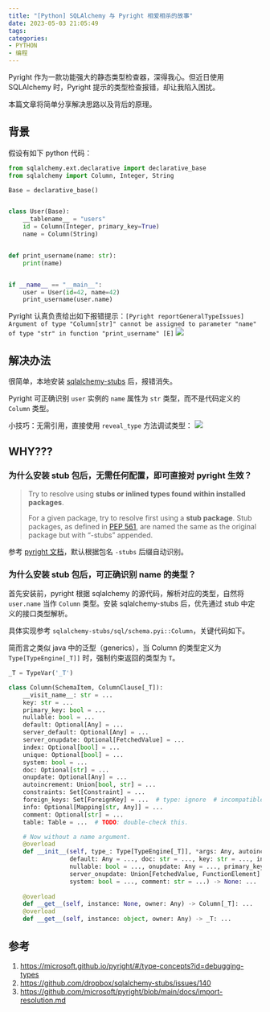 ```yaml
---
title: "[Python] SQLAlchemy 与 Pyright 相爱相杀的故事"
date: 2023-05-03 21:05:49
tags:
categories:
- PYTHON
- 编程
---
```


Pyright 作为一款功能强大的静态类型检查器，深得我心。但近日使用 SQLAlchemy 时，Pyright 提示的类型检查报错，却让我陷入困扰。

本篇文章将简单分享解决思路以及背后的原理。

<!--more-->

## 背景
假设有如下 python 代码：
```python
from sqlalchemy.ext.declarative import declarative_base
from sqlalchemy import Column, Integer, String

Base = declarative_base()


class User(Base):
    __tablename__ = "users"
    id = Column(Integer, primary_key=True)
    name = Column(String)


def print_username(name: str):
    print(name)


if __name__ == "__main__":
    user = User(id=42, name=42)
    print_username(user.name)
```

Pyright 认真负责给出如下报错提示：`[Pyright reportGeneralTypeIssues] Argument of type "Column[str]" cannot be assigned to parameter "name" of type "str" in function "print_username" [E]`
![](/images/blog/2021-09-04-jvm-note/16831164151732.jpg)


## 解决办法
很简单，本地安装 [sqlalchemy-stubs](https://pypi.org/project/sqlalchemy-stubs/) 后，报错消失。

Pyright 可正确识别 `user` 实例的 `name` 属性为 `str` 类型，而不是代码定义的 `Column` 类型。

小技巧：无需引用，直接使用 `reveal_type` 方法调试类型：
![](/images/blog/2021-09-04-jvm-note/16831174091876.jpg)


## WHY???
### 为什么安装 stub 包后，无需任何配置，即可直接对 pyright 生效？
> Try to resolve using **stubs or inlined types found within installed packages**.
> 
> For a given package, try to resolve first using a **stub package**. Stub packages, as defined in [PEP 561](https://www.python.org/dev/peps/pep-0561/#type-checker-module-resolution-order), are named the same as the original package but with “-stubs” appended.

参考 [pyright 文档](https://github.com/microsoft/pyright/blob/main/docs/import-resolution.md)，默认根据包名 `-stubs` 后缀自动识别。

### 为什么安装 stub 包后，可正确识别 name 的类型？
首先安装前，pyright 根据 sqlalchemy 的源代码，解析对应的类型，自然将 `user.name` 当作 `Column` 类型。安装 sqlalchemy-stubs 后，优先通过 stub 中定义的接口类型解析。

具体实现参考 `sqlalchemy-stubs/sql/schema.pyi::Column`，关键代码如下。

简而言之类似 java 中的泛型（generics），当 Column 的类型定义为 `Type[TypeEngine[_T]]` 时，强制约束返回的类型为 `T`。
```python
_T = TypeVar('_T')

class Column(SchemaItem, ColumnClause[_T]):
    __visit_name__: str = ...
    key: str = ...
    primary_key: bool = ...
    nullable: bool = ...
    default: Optional[Any] = ...
    server_default: Optional[Any] = ...
    server_onupdate: Optional[FetchedValue] = ...
    index: Optional[bool] = ...
    unique: Optional[bool] = ...
    system: bool = ...
    doc: Optional[str] = ...
    onupdate: Optional[Any] = ...
    autoincrement: Union[bool, str] = ...
    constraints: Set[Constraint] = ...
    foreign_keys: Set[ForeignKey] = ...  # type: ignore  # incompatible with ColumnElement.foreign_keys
    info: Optional[Mapping[str, Any]] = ...
    comment: Optional[str] = ...
    table: Table = ...  # TODO: double-check this.

    # Now without a name argument.
    @overload
    def __init__(self, type_: Type[TypeEngine[_T]], *args: Any, autoincrement: Union[bool, str] = ...,
                 default: Any = ..., doc: str = ..., key: str = ..., index: bool = ..., info: Mapping[str, Any] = ...,
                 nullable: bool = ..., onupdate: Any = ..., primary_key: bool = ..., server_default: Any = ...,
                 server_onupdate: Union[FetchedValue, FunctionElement] = ..., quote: Optional[bool] = ..., unique: bool = ...,
                 system: bool = ..., comment: str = ...) -> None: ...
    
    @overload
    def __get__(self, instance: None, owner: Any) -> Column[_T]: ...
    @overload
    def __get__(self, instance: object, owner: Any) -> _T: ...
```


## 参考
1. https://microsoft.github.io/pyright/#/type-concepts?id=debugging-types
2. https://github.com/dropbox/sqlalchemy-stubs/issues/140
3. https://github.com/microsoft/pyright/blob/main/docs/import-resolution.md